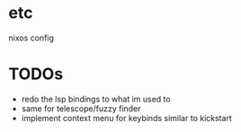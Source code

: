 # etc
nixos config

# TODOs
- redo the lsp bindings to what im used to
- same for telescope/fuzzy finder
- implement context menu for keybinds similar to kickstart
